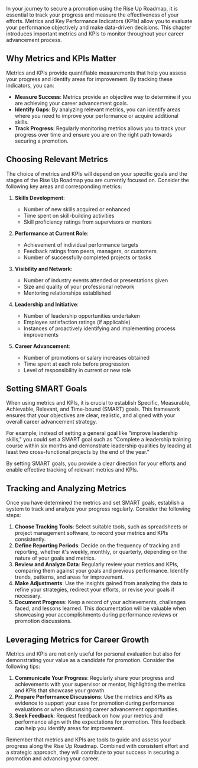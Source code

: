 
In your journey to secure a promotion using the Rise Up Roadmap, it is essential to track your progress and measure the effectiveness of your efforts. Metrics and Key Performance Indicators (KPIs) allow you to evaluate your performance objectively and make data-driven decisions. This chapter introduces important metrics and KPIs to monitor throughout your career advancement process.

Why Metrics and KPIs Matter
---------------------------

Metrics and KPIs provide quantifiable measurements that help you assess your progress and identify areas for improvement. By tracking these indicators, you can:

* **Measure Success**: Metrics provide an objective way to determine if you are achieving your career advancement goals.
* **Identify Gaps**: By analyzing relevant metrics, you can identify areas where you need to improve your performance or acquire additional skills.
* **Track Progress**: Regularly monitoring metrics allows you to track your progress over time and ensure you are on the right path towards securing a promotion.

Choosing Relevant Metrics
-------------------------

The choice of metrics and KPIs will depend on your specific goals and the stages of the Rise Up Roadmap you are currently focused on. Consider the following key areas and corresponding metrics:

1. **Skills Development**:

   * Number of new skills acquired or enhanced
   * Time spent on skill-building activities
   * Skill proficiency ratings from supervisors or mentors
2. **Performance at Current Role**:

   * Achievement of individual performance targets
   * Feedback ratings from peers, managers, or customers
   * Number of successfully completed projects or tasks
3. **Visibility and Network**:

   * Number of industry events attended or presentations given
   * Size and quality of your professional network
   * Mentoring relationships established
4. **Leadership and Initiative**:

   * Number of leadership opportunities undertaken
   * Employee satisfaction ratings (if applicable)
   * Instances of proactively identifying and implementing process improvements
5. **Career Advancement**:

   * Number of promotions or salary increases obtained
   * Time spent at each role before progression
   * Level of responsibility in current or new role

Setting SMART Goals
-------------------

When using metrics and KPIs, it is crucial to establish Specific, Measurable, Achievable, Relevant, and Time-bound (SMART) goals. This framework ensures that your objectives are clear, realistic, and aligned with your overall career advancement strategy.

For example, instead of setting a general goal like "improve leadership skills," you could set a SMART goal such as "Complete a leadership training course within six months and demonstrate leadership qualities by leading at least two cross-functional projects by the end of the year."

By setting SMART goals, you provide a clear direction for your efforts and enable effective tracking of relevant metrics and KPIs.

Tracking and Analyzing Metrics
------------------------------

Once you have determined the metrics and set SMART goals, establish a system to track and analyze your progress regularly. Consider the following steps:

1. **Choose Tracking Tools**: Select suitable tools, such as spreadsheets or project management software, to record your metrics and KPIs consistently.
2. **Define Reporting Periods**: Decide on the frequency of tracking and reporting, whether it's weekly, monthly, or quarterly, depending on the nature of your goals and metrics.
3. **Review and Analyze Data**: Regularly review your metrics and KPIs, comparing them against your goals and previous performance. Identify trends, patterns, and areas for improvement.
4. **Make Adjustments**: Use the insights gained from analyzing the data to refine your strategies, redirect your efforts, or revise your goals if necessary.
5. **Document Progress**: Keep a record of your achievements, challenges faced, and lessons learned. This documentation will be valuable when showcasing your accomplishments during performance reviews or promotion discussions.

Leveraging Metrics for Career Growth
------------------------------------

Metrics and KPIs are not only useful for personal evaluation but also for demonstrating your value as a candidate for promotion. Consider the following tips:

1. **Communicate Your Progress**: Regularly share your progress and achievements with your supervisor or mentor, highlighting the metrics and KPIs that showcase your growth.
2. **Prepare Performance Discussions**: Use the metrics and KPIs as evidence to support your case for promotion during performance evaluations or when discussing career advancement opportunities.
3. **Seek Feedback**: Request feedback on how your metrics and performance align with the expectations for promotion. This feedback can help you identify areas for improvement.

Remember that metrics and KPIs are tools to guide and assess your progress along the Rise Up Roadmap. Combined with consistent effort and a strategic approach, they will contribute to your success in securing a promotion and advancing your career.
